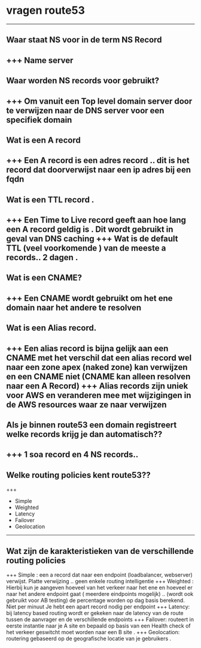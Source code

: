 # vragen route53
---
## Waar staat NS voor in de term NS Record
+++
Name server
---
## Waar worden NS records voor gebruikt? 
+++
Om vanuit een Top level domain server door te verwijzen naar de DNS server voor een specifiek domain
---
## Wat is een A record 
+++
Een A record is een adres record .. dit is het record dat doorverwijst naar een ip adres bij een fqdn 
---
## Wat is een TTL record . 
+++
Een Time to Live record geeft aan hoe lang een A record geldig is . Dit wordt gebruikt in geval van DNS caching 
+++
Wat is de default TTL (veel voorkomende ) van de meeste a records.. 
2 dagen .
---
## Wat is een CNAME? 
+++
Een CNAME wordt gebruikt om het ene domain naar het andere te resolven 
---
## Wat is een Alias record.
+++
Een alias record is bijna gelijk aan een CNAME met het verschil dat een alias record wel naar een zone apex (naked zone) kan verwijzen en een CNAME niet (CNAME kan alleen resolven naar een A Record) 
+++
Alias records zijn uniek voor AWS en veranderen mee met wijzigingen in de AWS resources waar ze naar verwijzen 
---
## Als je binnen route53 een domain registreert welke records krijg je dan automatisch??
+++
1 soa record en 4 NS records.. 
---
## Welke routing policies kent route53??
+++
* Simple 
* Weighted
* Latency
* Failover
* Geolocation
---
## Wat zijn de karakteristieken van de verschillende routing policies
+++
Simple : een a record dat naar een endpoint (loadbalancer, webserver)  verwijst. Platte verwijzing .. geen enkele routing intelligentie
+++
Weighted : Hierbij kun je aangeven hoeveel van het verkeer naar het ene en hoeveel er naar het andere endpoint gaat ( meerdere eindpoints mogelijk) .. (wordt ook gebruikt voor AB testing)
de percentage worden op dag basis berekend. Niet per minuut 
Je hebt een apart record nodig per endpoint
+++
Latency: bij latency based routing wordt er gekeken naar de latency van de route tussen de aanvrager en de verschillende endpoints
+++
Failover: routeert in eerste instantie naar je A site en bepaald op basis van een Health check of het verkeer geswitcht moet worden naar een B site . 
+++
Geolocation: routering gebaseerd op de geografische locatie van je gebruikers . 



